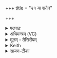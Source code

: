 +++
title = "२१ या शतेन"

+++
<details><summary>पदपाठः</summary>

या। श॒तेन॑। प्र॒त॒नोषीति॑ प्रऽत॒नोषि॑। स॒हस्रे॑ण। वि॒रोह॒सीति॑ वि॒ऽरोह॑सि। तस्याः॑। ते॒। दे॒वि॒। इ॒ष्ट॒के॒। वि॒धेम॑। ह॒विषा॑। व॒यम्। २१।
</details>

<details><summary>अधिमन्त्रम् (VC)</summary>

- पत्नी देवता
- अग्निर्ऋषिः
- निचृदनुष्टुप्
- गान्धारः
</details>

<details><summary>मूलम् - तैत्तिरीयम्</summary>

या श॒तेन॑ प्रत॒नोषि॑ स॒हस्रे॑ण वि॒रोह॑सि ।  
तस्या᳚स्ते देवीष्टके वि॒धेम॑ ह॒विषा॑ व॒यम् ।
</details>

<details><summary>Keith</summary>

Thou that extendest with a hundred,  
That arisest with a thousand,  
To thee, O goddess, O brick,  
Let us sacrifice with oblation.

</details>



<details><summary>सायण-टीका</summary>

अथ द्वितीयामाह— या शतेनेति ।   हे दूर्वे या त्वं शतसंख्याकेन स्वरुपेण प्रतनोषि अत्यन्तं विस्तारयसि ।   तथा सहस्रसंख्याकेनाऽकारेण विरोहसि विविधमुत्पद्यसे ।   हे इष्ठके देवि तस्यास्ते वयं हविषा विधेम परिचरेम ।  
१९४४ एतन्मन्त्रद्वयसाध्यमुपधानं विधत्ते— “पशुर्वा एष यदग्निर्न खलु वै पशव आयवसे रमन्ते दुर्वेष्टकामुप दधाति पशूनां धृत्यै” (सं. का. ५ प्र. २ अ. ८) इति।  
पशुप्राप्तिहेतुत्वादग्नेः पशुत्वम् ।   ईषदर्थवाच्याङ् ।   यवसशब्दो घासवाची ।   अल्पघासे प्रदेशे पशवो नैव रमन्ते ।   अतः पशूनां धारणाय घासरूपां दूर्वेष्टकामुपद-ध्यात् ।   तस्याश्च स्वरूपं सूत्रकारेणोक्तं– “सलोष्टं हरित दूर्वास्तम्बमप्रच्छिन्नाग्रम्” इति।   मन्त्रद्वयं प्रशंसति— “द्वाभ्यां प्रतिष्ठित्यै” [सं. का. ५ प्र. २ अ. ८] इति।  
प्रथममन्त्रस्य प्रथमपादार्थः प्रसिद्ध इति दर्शयति— “काण्डात्काण्डात्प्ररोहन्तीत्याह काण्डेनकाण्डेन ह्येषां प्रतितिष्ठति” (सं. का. ५ प्र. २ अ. ८) इति।  
द्वितीयेऽर्धे सहस्रशब्दतात्पर्यं दर्शयति— “एवा नो दूर्वे प्र तनु सहस्रेण शतेन चेत्याह साहस्रः प्रजापतिः प्रजापते- राप्त्यै” (सं. का. ५ प्र. २ अ. ८) इति।  
सहस्रसंख्याकप्राण्युत्पादकत्वात्प्रजापतेः साहस्रत्वम् ।
</details>
